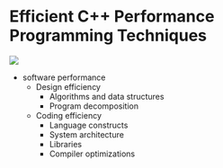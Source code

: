 
# Efficient C++ Performance Programming Techniques 
![](https://images-na.ssl-images-amazon.com/images/I/41Y6FJPBQSL._SX378_BO1,204,203,200_.jpg)

- software performance
   -  Design efficiency
       - Algorithms and data structures
       - Program decomposition
   -  Coding efficiency
       - Language constructs
       - System architecture
       - Libraries
       - Compiler optimizations
   
